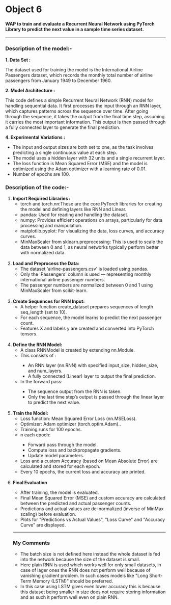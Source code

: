 <h1>Object 6</h1>
<h4>  WAP  to  train  and  evaluate  a  Recurrent  Neural  Network  using  PyTorch  Library  to 
predict the next value in a sample time series dataset.  </h4>
<hr>


<h3>Description of the model:-</h3>
<b>1. Data Set : </b><p>The dataset used for training the model is the International Airline Passengers dataset, which records the monthly total number of airline passengers from January 1949 to December 1960. 
</p>
<b>2. Model Architecture : </b><p>This code defines a simple Recurrent Neural Network (RNN) model for handling sequential data. It first processes the input through an RNN layer, which captures patterns across the sequence over time. After going through the sequence, it takes the output from the final time step, assuming it carries the most important information. This output is then passed through a fully connected layer to generate the final prediction.</p>

<b>4. Experimental Variations : </b><p>
<ul>
<li>The input and output sizes are both set to one, as the task involves predicting a single continuous value at each step.</li> <li>The model uses a hidden layer with 32 units and a single recurrent layer. </li>
<li>The loss function is Mean Squared Error (MSE) and the model is optimized using the Adam optimizer with a learning rate of 0.01. </li>
<li>Number of epochs are 100. </li></ul>
</p>





<h3>Description of the code:-</h3> 
<ol>
<li><b>Import Required Libraries : </b><ul>
<li>torch and torch.nn:These are the core PyTorch libraries for creating the model and defining layers like RNN and Linear.</li>
<li>pandas: Used for reading and handling the dataset.</li>
<li>numpy: Provides efficient operations on arrays, particularly for data processing and manipulation.</li>
<li>matplotlib.pyplot: For visualizing the data, loss curves, and accuracy curves.</li>
<li>MinMaxScaler from sklearn.preprocessing: This is used to scale the data between 0 and 1, as neural networks typically perform better with normalized data.</li>
</ul></li><br>



<li><b>Load and Preprocess the Data: </b><ul><li>The dataset 'airline-passengers.csv' is loaded using pandas.</li>
<li>Only the 'Passengers' column is used — representing monthly international airline passenger numbers.</li>
<li>The passenger numbers are normalized between 0 and 1 using MinMaxScaler from scikit-learn.</li></ul>
</li><br>

<li><b>Create Sequences for RNN Input: </b><ul>
<li>A helper function create_dataset prepares sequences of length seq_length (set to 10).</li>
<li>For each sequence, the model learns to predict the next passenger count.</li>
<li>Features X and labels y are created and converted into PyTorch tensors.</li>
</ul>
</li><br>

<li><b>Define the RNN Model:</b><ul><li>A class RNNModel is created by extending nn.Module.</li>
<li>This consists of :</li><ul>
<li>An RNN layer (nn.RNN) with specified input_size, hidden_size, and num_layers.</li>
<li>A fully connected (Linear) layer to output the final prediction.</li></ul>
<li>In the forward pass:</li><ul>
<li>The sequence output from the RNN is taken.</li>
<li>Only the last time step’s output is passed through the linear layer to predict the next value.</li></ul>
</ul>

<br>
<li><b>Train the Model:
</b>
<ul>
    <li>Loss function: Mean Squared Error Loss (nn.MSELoss).</li>
    <li>Optimizer: Adam optimizer (torch.optim.Adam)..</li>
    <li>Training runs for 100 epochs.</li>
    <li>n each epoch:</li><ul>
    <li>Forward pass through the model.</li>
    <li>Compute loss and backpropagate gradients.</li>
    <li>Update model parameters.</li>
    </ul>
    <li>Loss and a custom Accuracy (based on Mean Absolute Error) are calculated and stored for each epoch.</li>
    <li>Every 10 epochs, the current loss and accuracy are printed.</li>
</ul>
</li><br>

<li><b>Final Evaluation</b></li>
<ul>
    <li>After training, the model is evaluated.</li>
    <li>Final Mean Squared Error (MSE) and custom accuracy are calculated between the predicted and actual passenger counts.</li>
    <li>Predictions and actual values are de-normalized (inverse of MinMax scaling) before evaluation.</li>
    <li>Plots for "Predictions vs Actual Values", "Loss Curve" and  "Accuracy Curve" are displayed. </li>
</ul>
<hr>


<h3>My Comments</h3>
<ul><li>
The batch size is not defined here instead the whole dataset is fed into the network because the size of the dataset is small.</li>
<li>Here plain RNN is used which works well for only small datasets, in case of lager ones the RNN does not perform well because of vanishing gradient problem. In such cases models like "Long Short-Term Memory (LSTM)" should be preferred. </li>
<li>In this case using LSTM gives even lower accuracy this is because this dataset being smaller in size does not require storing information and as such it perform well even on plain RNN. </li>
</ul>










